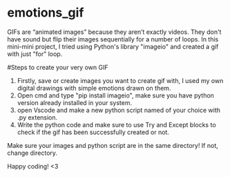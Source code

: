 # emotions_gif
GIFs are “animated images” because they aren’t exactly videos. They don't have sound but flip their images sequentially for a number of loops.
In this mini-mini project, I tried using Python's library "imageio" and created a gif with just "for" loop. 

#Steps to create your very own GIF
1. Firstly, save or create images you want to create gif with, I used my own digital drawings with simple emotions drawn on them.
2. Open cmd and type "pip install imageio", make sure you have python version already installed in your system.
3. open Vscode and make a new python script named of your choice with .py extension.
4. Write the python code and make sure to use Try and Except blocks to check if the gif has been successfully created or not.

Make sure your images and python script are in the same directory! If not, change directory.

Happy coding! <3

